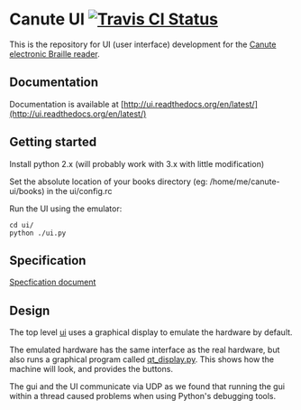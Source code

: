 # Canute UI [![Travis CI Status](https://travis-ci.org/Bristol-Braille/canute-ui.svg?branch=master)](https://travis-ci.org/Bristol-Braille/canute-ui)

This is the repository for UI (user interface) development for the [Canute
electronic Braille reader](http://bristolbraille.co.uk/#canute).

## Documentation

Documentation is available at
[http://ui.readthedocs.org/en/latest/](http://ui.readthedocs.org/en/latest/)

## Getting started

Install python 2.x (will probably work with 3.x with little modification)

Set the absolute location of your books directory (eg:
/home/me/canute-ui/books) in the ui/config.rc	

Run the UI using the emulator:

    cd ui/
    python ./ui.py

## Specification

[Specfication document](spec.md)

## Design

The top level [ui](ui/ui.py) uses a graphical display to emulate the hardware
by default.

The emulated hardware has the same interface as the real hardware, but also
runs a graphical program called [qt_display.py](ui/qt_display.py). This
shows how the machine will look, and provides the buttons.

The gui and the UI communicate via UDP as we found that running the gui within
a thread caused problems when using Python's debugging tools.

